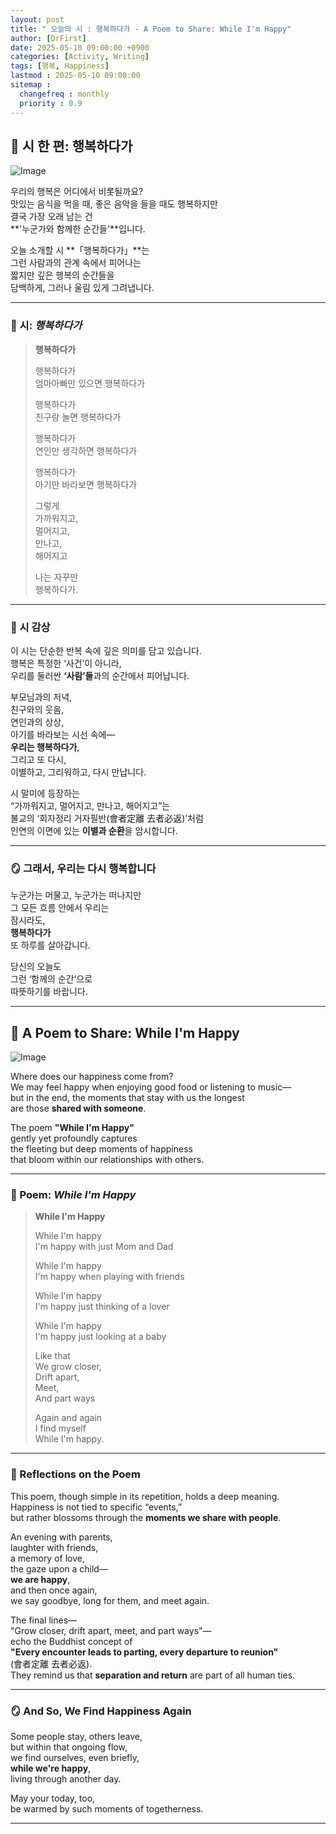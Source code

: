 ```yaml
---
layout: post
title: " 오늘의 시 : 행복하다가 - A Poem to Share: While I'm Happy"
author: [DrFirst]
date: 2025-05-10 09:00:00 +0900
categories: [Activity, Writing]
tags: [행복, Happiness]
lastmod : 2025-05-10 09:00:00
sitemap :
  changefreq : monthly
  priority : 0.9
---
```


## 📖 시 한 편: **행복하다가**

![Image](https://github.com/user-attachments/assets/5df3a333-04cb-41b2-ae74-37eee2539b08)

우리의 행복은 어디에서 비롯될까요?  
맛있는 음식을 먹을 때, 좋은 음악을 들을 때도 행복하지만  
결국 가장 오래 남는 건  
**'누군가와 함께한 순간들'**입니다.

오늘 소개할 시 **「행복하다가」**는  
그런 사람과의 관계 속에서 피어나는  
짧지만 깊은 행복의 순간들을  
담백하게, 그러나 울림 있게 그려냅니다.

---

### 📜 시: *행복하다가*

> **행복하다가**  
>   
> 행복하다가  
> 엄마아빠만 있으면 행복하다가  
>   
> 행복하다가  
> 친구랑 놀면 행복하다가  
>   
> 행복하다가  
> 연인만 생각하면 행복하다가  
>   
> 행복하다가  
> 아기만 바라보면 행복하다가  
>   
> 그렇게  
> 가까워지고,  
> 멀어지고,  
> 만나고,  
> 해어지고  
>   
> 나는 자꾸만  
> 행복하다가.

---

### 🌿 시 감상

이 시는 단순한 반복 속에 깊은 의미를 담고 있습니다.  
행복은 특정한 ‘사건’이 아니라,  
우리를 둘러싼 **‘사람’들**과의 순간에서 피어납니다.

부모님과의 저녁,  
친구와의 웃음,  
연인과의 상상,  
아기를 바라보는 시선 속에—  
**우리는 행복하다가**,  
그리고 또 다시,  
이별하고, 그리워하고, 다시 만납니다.

시 말미에 등장하는  
“가까워지고, 멀어지고, 만나고, 해어지고”는  
불교의 ‘회자정리 거자필반(會者定離 去者必返)’처럼  
인연의 이면에 있는 **이별과 순환**을 암시합니다.

---

### 🪞 그래서, 우리는 다시 행복합니다

누군가는 머물고, 누군가는 떠나지만  
그 모든 흐름 안에서 우리는  
잠시라도,  
**행복하다가**  
또 하루를 살아갑니다.

당신의 오늘도  
그런 ‘함께의 순간’으로  
따뜻하기를 바랍니다.

---

## 📖 A Poem to Share: **While I'm Happy**

![Image](https://github.com/user-attachments/assets/5df3a333-04cb-41b2-ae74-37eee2539b08)

Where does our happiness come from?  
We may feel happy when enjoying good food or listening to music—  
but in the end, the moments that stay with us the longest  
are those **shared with someone**.

The poem **"While I'm Happy"**  
gently yet profoundly captures  
the fleeting but deep moments of happiness  
that bloom within our relationships with others.

---

### 📜 Poem: *While I'm Happy*

> **While I'm Happy**  
>   
> While I'm happy  
> I'm happy with just Mom and Dad  
>   
> While I'm happy  
> I'm happy when playing with friends  
>   
> While I'm happy  
> I'm happy just thinking of a lover  
>   
> While I'm happy  
> I'm happy just looking at a baby  
>   
> Like that  
> We grow closer,  
> Drift apart,  
> Meet,  
> And part ways  
>   
> Again and again  
> I find myself  
> While I'm happy.

---

### 🌿 Reflections on the Poem

This poem, though simple in its repetition, holds a deep meaning.  
Happiness is not tied to specific “events,”  
but rather blossoms through the **moments we share with people**.

An evening with parents,  
laughter with friends,  
a memory of love,  
the gaze upon a child—  
**we are happy**,  
and then once again,  
we say goodbye, long for them, and meet again.

The final lines—  
"Grow closer, drift apart, meet, and part ways"—  
echo the Buddhist concept of  
**"Every encounter leads to parting, every departure to reunion"**  
(會者定離 去者必返).  
They remind us that **separation and return** are part of all human ties.

---

### 🪞 And So, We Find Happiness Again

Some people stay, others leave,  
but within that ongoing flow,  
we find ourselves, even briefly,  
**while we're happy**,  
living through another day.

May your today, too,  
be warmed by such moments of togetherness.

---
